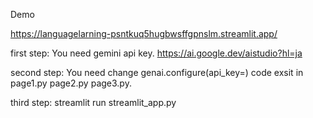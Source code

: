 Demo


https://languagelarning-psntkuq5hugbwsffgpnslm.streamlit.app/

first step:
You need gemini api key.
https://ai.google.dev/aistudio?hl=ja

second step:
You need change genai.configure(api_key=)
code exsit in page1.py page2.py page3.py.

third step:
streamlit run streamlit_app.py 
